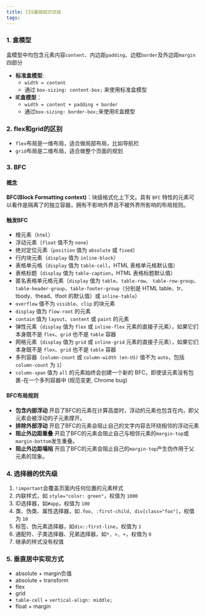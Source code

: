 ```yaml
---
title: CSS基础知识总结
tags:
---
```


### 1. 盒模型
盒模型中均包含元素内容`content`、内边距`padding`、边框`border`及外边距`margin`四部分
- **标准盒模型**: 
  - `width = content`
  - 通过 `box-sizing: content-box;` 来使用标准盒模型
- **IE盒模型**：
  - `width = content + padding + border`
  - 通过`box-sizing: border-box;`来使用IE盒模型
### 2. flex和grid的区别
- `flex`布局是一维布局，适合做局部布局，比如导航栏
- `grid`布局是二维布局，适合做整个页面的规划

### 3. BFC
#### 概念
**BFC(Block Formatting context)**：块级格式化上下文。具有 `BFC` 特性的元素可以看作是隔离了的独立容器，拥有不影响外界且不被外界所影响的布局规则。

#### 触发BFC
- 根元素（`html`）
- 浮动元素（`float` 值不为 `none`）
- 绝对定位元素（`position` 值为 `absolute` 或 `fixed`）
- 行内块元素（`display` 值为 `inline-block`）
- 表格单元格（`display` 值为 `table-cell`，HTML 表格单元格默认值）
- 表格标题（`display` 值为 `table-caption`，HTML 表格标题默认值）
- 匿名表格单元格元素（`display` 值为 `table`、`table-row`、 `table-row-group`、`table-header-group`、`table-footer-group`（分别是 HTML table、tr、tbody、thead、tfoot 的默认值）或 `inline-table`）
- `overflow` 值不为 `visible`、`clip` 的块元素
- `display` 值为 `flow-root` 的元素
- `contain` 值为 `layout`、`content` 或 `paint` 的元素
- 弹性元素（`display` 值为 `flex` 或 `inline-flex` 元素的直接子元素），如果它们本身既不是 `flex`、`grid` 也不是 `table` 容器
- 网格元素（`display` 值为 `grid` 或 `inline-grid` 元素的直接子元素），如果它们本身既不是 `flex`、`grid` 也不是 `table` 容器
- 多列容器（`column-count` 或 `column-width (en-US)` 值不为 `auto`，包括`column-count` 为 `1`）
- `column-span` 值为 `all` 的元素始终会创建一个新的 BFC，即使该元素没有包裹-在一个多列容器中 (规范变更, Chrome bug)
#### BFC布局规则
- **包含内部浮动**
    开启了BFC的元素在计算高度时，浮动的元素也包含在内，即父元素会被浮动的子元素撑开。
- **排除外部浮动**
    开启了BFC的元素会阻止自己的文字内容去环绕相邻的浮动元素
- **阻止外边距重叠**
    开启了BFC的元素会阻止自己与相邻元素的`margin-top`或`margin-bottom`发生重叠。
- **阻止外边距塌陷**
    开启了BFC的元素会阻止自己的`margin-top`产生伪作用于父元素的现象。

### 4. 选择器的优先级
1. `!important`会覆盖页面内任何位置的元素样式
2. 内联样式，如 `style="color: green"`，权值为 `1000`
3. ID选择器，如`#app`，权值为 `100`
4. 类、伪类、属性选择器，如`.foo, :first-child, div[class="foo"]`，权值为 `10`
5. 标签、伪元素选择器，如`div::first-line`，权值为 `1`
6. 通配符、子类选择器、兄弟选择器，如`*, >, +`，权值为 `0` 
7. 继承的样式没有权值

### 5. 垂直居中实现方式
- absolute + margin负值
- absolute + transform
- flex
- grid
- `table-cell` + `vertical-align: middle;`
- float + margin

